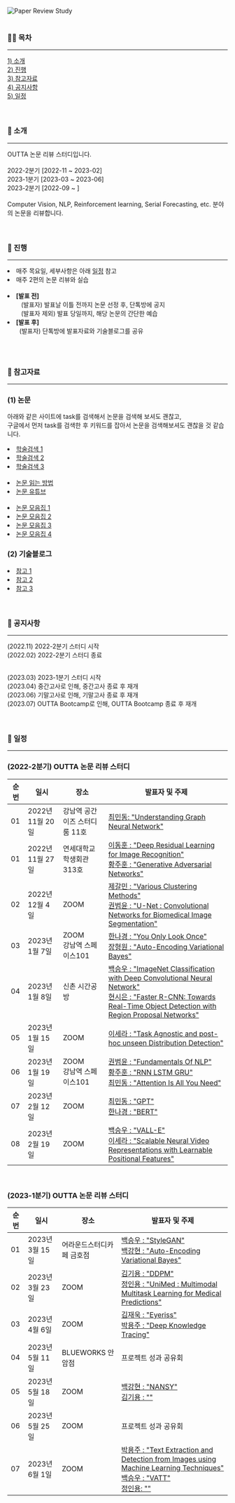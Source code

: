 ![Paper Review Study](https://capsule-render.vercel.app/api?type=transparent&fontColor=703ee5&text=OUTTA%20Paper%20Review%20Study&height=150&fontSize=60&desc=We%20Review%20Various%20Papers%20about%20Deep%20Learning&descAlignY=76&descAlign=50)  
<br>


<h3>🏃‍♂️ 목차</h3>
<hr>
<a href="#ch1">1) 소개</a><br>
<a href="#ch2">2) 진행</a><br>
<a href="#ch3">3) 참고자료</a><br>
<a href="#ch5">4) 공지사항</a><br>
<a href="#ch6">5) 일정</a>
<br><br><br>


<a id="ch1"><h3>👾 소개</h3></a>
<hr>
OUTTA 논문 리뷰 스터디입니다.<br><br>
2022-2분기 [2022-11 ~ 2023-02] <br>
2023-1분기 [2023-03 ~ 2023-06] <br>
2023-2분기 [2022-09 ~ ] <br><br>
Computer Vision, NLP, Reinforcement learning, Serial Forecasting, etc. 분야의 논문을 리뷰합니다.
<br><br><br>


<a id="ch2"><h3>🍆 진행</h3></a>
<hr>
<p>
  <li>매주 목요일, 세부사항은 아래 <a href="#ch5">일정</a> 참고</li>
  <li>매주 2편의 논문 리뷰와 실습</li><br>
  
  <li><strong>[발표 전]</strong><br>
    &nbsp; &nbsp; &nbsp; &nbsp; (발표자) 발표날 이틀 전까지 논문 선정 후, 단톡방에 공지<br>
    &nbsp; &nbsp; &nbsp; &nbsp; (발표자 제외) 발표 당일까지, 해당 논문의 간단한 예습</li>
  <li><strong>[발표 후]</strong><br>
    &nbsp; &nbsp; &nbsp; &nbsp;(발표자) 단톡방에 발표자료와 기술블로그를 공유</li>
 </p>
<br><br>


<a id="ch3"><h3>🍠 참고자료</h3></a>
<hr>
<h3><strong>(1) 논문</strong></h3>
<p>아래와 같은 사이트에 task를 검색해서 논문을 검색해 보셔도 괜찮고,<br>
  구글에서 먼저 task를 검색한 후 키워드를 잡아서 논문을 검색해보셔도 괜찮을 것 같습니다.</p>
  
  <li><a href="https://github.com/WittmannF/sort-google-scholar">학술검색 1</a>
  <li><a href="https://dblp.org/">학술검색 2</a>
  <li><a href="http://www.riss.kr/index.do">학술검색 3</a><br><br>

  
  <li><a href="https://facerain.club/how-to-read-paper-andrew">논문 읽는 방법</a>
  <li><a href="https://youtube.com/c/dongbinna">논문 유튜브</a><br><br>

  <li><a href="https://github.com/terryum/awesome-deep-learning-papers">논문 모음집 1</a>
  <li><a href="https://www.notion.so/c3b3474d18ef4304b23ea360367a5137?v=5d763ad5773f44eb950f49de7d7671bd">논문 모음집 2</a>
  <li><a href="https://pouncing-healer-4e5.notion.site/c720d1c861594747bad3e2077ef47c6e?v=9bd86147ada741b68f3871651d48107d"> 논문 모음집 3</a>
  <li><a href="https://github.com/floodsung/Deep-Learning-Papers-Reading-Roadmap">논문 모음집 4</a>

  <br>
  <h3><strong>(2) 기술블로그</strong></h3>
  <li><a href="https://lsjsj92.tistory.com/640">참고 1</a>
  <li><a href="https://mizzlena.tistory.com/47">참고 2</a>
  <li><a href="https://gbdai.tistory.com/46">참고 3</a>
<br><br><br>


<a id="ch5"><h3>📣 공지사항</h3></a>
<hr>
(2022.11) 2022-2분기 스터디 시작<br>
(2022.02) 2022-2분기 스터디 종료<br>
<br>

(2023.03) 2023-1분기 스터디 시작<br>
(2023.04) 중간고사로 인해, 중간고사 종료 후 재개<br>
(2023.06) 기말고사로 인해, 기말고사 종료 후 재개<br>
(2023.07) OUTTA Bootcamp로 인해, OUTTA Bootcamp 종료 후 재개<br>
<br><br>


<a id="ch6"><h3>📆 일정</h3></a>
    <hr>
### (2022-2분기) OUTTA 논문 리뷰 스터디 
|   순번   | 일시            | 장소                | 발표자 및 주제                                                                                                                                                                                                  |  
| --- |---------------|-------------------|-----------------------------------------------------------------------------------------------------------------------------------------------------------------------------------------------------------|  
|  01  | 2022년 11월 20일 | 강남역 공간이즈 스터디룸 11호 | [최민동: "Understanding Graph Neural Network"](2022_11_20/Understanding_Graph_Neural_Network.pdf) | 
|  01  | 2022년 11월 27일 | 연세대학교 학생회관 313호 | [이동훈 : "Deep Residual Learning for Image Recognition"](2022_11_27/Deep%20Residual%20Learning%20for%20Image%20Recognition.pdf)<br> [황주훈 : "Generative Adversarial Networks"](2022_11_27/GAN.pdf) | Study/blob/main/Jan_8/ImageNet%20Classification%20with%20Deep%20Convolutional%20Neural%20Network.pdf) <br> [현시은 : "Faster R-CNN: Towards Real-Time Object Detection with Region Proposal Networks"](Jan_8/Faster_R-CNN.pdf)|  
|  02  | 2022년 12월 4일 | ZOOM | [제갈민 : "Various Clustering Methods"](2022_12_04/Various_Clustreing_Methods.pdf)<br> [권범윤 : "U-Net : Convolutional Networks for Biomedical Image Segmentation"](2022_12_04/U_Net_Convolutional_Networks_for_Biomedical_Image_Segmentation.pdf) | 
|  03  | 2023년 1월 7일 | ZOOM<br>강남역 스페이스101 | [한나경 : "You Only Look Once"](2023_01_07/You_Only_Look_Once.pdf)<br> [장형원 : "Auto-Encoding Variational Bayes"](2023_01_07/Auto-Encoding_Variational_Bayes.pdf) | 
|  04  | 2023년 1월 8일 | 신촌 시간공방 | [백승우 : "ImageNet Classification with Deep Convolutional Neural Network"](2023_01_08/ImageNet%20Classification%20with%20Deep%20Convolutional%20Neural%20Network.pdf) <br> [현시은 : "Faster R-CNN: Towards Real-Time Object Detection with Region Proposal Networks"](2023_01_08/Faster_R-CNN.pdf)|  
|  05  | 2023년 1월 15일 | ZOOM |[이세라 : "Task Agnostic and post-hoc unseen Distribution Detection"](2023_01_15/Task%20Agnostic%20and%20post-hoc%20unseen%20Distribution%20Detection.pdf)||  
|  06  | 2023년 1월 19일 | ZOOM<br>강남역 스페이스101 | [권범윤 : "Fundamentals Of NLP"](2023_01_19/Fundametals_Of_NLP.pdf)<br> [황주훈 : "RNN LSTM GRU"](2023_01_19/RNN_LSTM_GRU.pdf)<br> [최민동 : "Attention Is All You Need"](2023_01_19/Attention_Is_All_You_Need.pdf) | 
|  07  | 2023년 2월 12일 | ZOOM | [최민동 : "GPT"](2023_02_12/language_understanding_paper.pdf) <br> [한나경 : "BERT"](2023_02_12/BERT.pdf)| 
|  08  | 2023년 2월 19일 | ZOOM | [백승우 : "VALL-E"](2023_02_19/VALL-E_PPT.pdf) <br> [이세라 : "Scalable Neural Video Representations with Learnable Positional Features"](2023_02_19/Scalable%20Neural%20Video%20Representations%20with%20Learnable%20Positional%20Features.pdf) | 
<br>

### (2023-1분기) OUTTA 논문 리뷰 스터디 
|   순번   | 일시            | 장소                | 발표자 및 주제                                                                                                                                                                                                  |  
| --- |---------------|-------------------|-----------------------------------------------------------------------------------------------------------------------------------------------------------------------------------------------------------|  
|  01  | 2023년 3월 15일 | 어라운드스터디카페 금호점 | [백승우 : "StyleGAN"](2023_03_15/StyleGAN.pdf) <br> [백강현 : "Auto-Encoding Variational Bayes"](2023_03_15/VAE.pdf) | 
|  02  | 2023년 3월 23일 | ZOOM | [김기용 : "DDPM"](2023_03_23/DDPM.pdf) <br> [정인용 : "UniMed : Multimodal Multitask Learning for Medical Predictions"](2023_03_23/UniMed.pdf) | 
|  03  | 2023년 4월 6일 | ZOOM | [김재욱 : "Eyeriss"](2023_04_06/Eyeriss.pdf) <br> [박용주 : "Deep Knowledge Tracing"](2023_04_06/AIED_DKT.pptx) | 
|  04  | 2023년 5월 11일 | BLUEWORKS 안암점 | 프로젝트 성과 공유회 | 
|  05  | 2023년 5월 18일 | ZOOM | [백강현 : "NANSY"](2023_05_18/NANSY.pdf) <br> [김기용 : ""]() | 
|  06  | 2023년 5월 25일 | ZOOM | 프로젝트 성과 공유회 | 
|  07  | 2023년 6월 1일 | ZOOM | [박용주 : "Text Extraction and Detection from Images using Machine Learning Techniques"](2023_06_01/Text_Extraction_and_Detection_from_Images_using_Machine_Learning_Techniques.pdf) <br> [백승우 : "VATT"](2023_06_01/VATT_PPT.pdf) <br> [정인용: ""]() |
